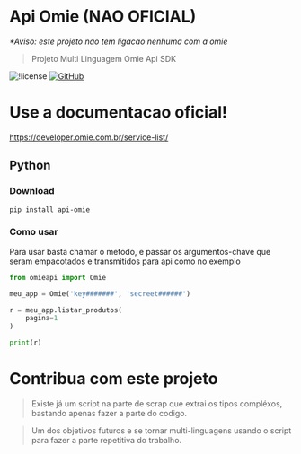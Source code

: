 <!-- -*- coding: latin-1 -*- -->

# Api Omie (NAO OFICIAL)

<em> *Aviso: este projeto nao tem ligacao nenhuma com a omie</em>

> Projeto Multi Linguagem Omie Api SDK

![!license](https://img.shields.io/github/license/MikalROn/ApiOmie-nao-oficial.svg)
<a href="https://github.com/MikalROn/ApiOmie-nao-oficial">
<img alt="GitHub" src="https://img.shields.io/badge/Github-Open%20source-green?style=for-the-badge&amp;logo=github"/>
</a>

#   Use a documentacao oficial!

https://developer.omie.com.br/service-list/

## Python

### Download

``````shell
pip install api-omie
``````

### Como usar

<p> Para usar basta chamar o metodo, 
e passar os argumentos-chave que seram empacotados e transmitidos para api como no exemplo</p>

``````python
from omieapi import Omie

meu_app = Omie('key#######', 'secreet######')

r = meu_app.listar_produtos(
    pagina=1
)

print(r)
``````

# Contribua com este projeto

> Existe já um script na parte de scrap que extrai os tipos compléxos, bastando apenas fazer a parte do codigo.

> Um dos objetivos futuros e se tornar multi-linguagens usando o script para fazer a parte repetitiva do trabalho.
